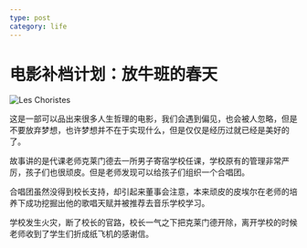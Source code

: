 ```yaml
---
type: post
category: life
---
```

# 电影补档计划：放牛班的春天

![Les Choristes](https://img3.doubanio.com/view/photo/l/public/p1932466823.webp)

这是一部可以品出来很多人生哲理的电影，我们会遇到偏见，也会被人忽略，但是不要放弃梦想，也许梦想并不在于实现什么，但是仅仅是经历过就已经是美好的了。

故事讲的是代课老师克莱门德去一所男子寄宿学校任课，学校原有的管理非常严厉，孩子们也很顽皮。但是老师发现可以给孩子们组织一个合唱团。

合唱团虽然没得到校长支持，却引起来董事会注意，本来顽皮的皮埃尔在老师的培养下成功挖掘出他的歌唱天赋并被推荐去音乐学校学习。

学校发生火灾，断了校长的官路，校长一气之下把克莱门德开除，离开学校的时候老师收到了学生们折成纸飞机的感谢信。


